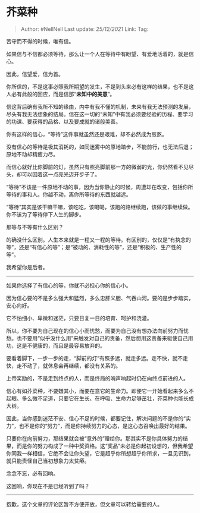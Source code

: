 # 芥菜种

> Author: #NellNell
> Last update: *25/12/2021*
> Link:
> Tag:

苦守而不得的时候，唯有信。

如果信与不信都必须等待，那么让一个人在等待中有盼望、有爱地活着的，就是信心。

因此，信望爱，信为首。

你所信的，不是这事必照我所期望的发生，不是到头来必有这样的结果，也不是这人必有此般的回应，而是信那“**未知中的美意**”。

信这背后确有我所不知的缘由，内中有我不懂的机制，未来有我无法预测的发展，尽头有我无法想象的结局。信在这一切的“未知”中有我必须要经验的历程、要学习的功课、要获得的品格、以及要成就的诸般美善。

你有这样的信心，“等待”这件事就虽然还是艰难，却不必然成为煎熬。

没有信心的等待是极其消耗的，如同迷雾中的原地踏步，不能前行，也无法后退；原地不动却精疲力尽。

而信心就好比你脚前的灯，虽然只有照亮脚前那一方的微弱的光，你仍然看不见尽头，却可以因着这一点亮光迈开步子了。

“等待”不该是一件原地不动的事，因为当你静止的时候，周遭却在改变，包括你所等待的事和人。你越不动，离你所等待的东西就越远。

“等待”其实是该干嘛干嘛，该吃吃，该喝喝，该跑的路继续跑，该做的事继续做。你不该为了等待停下人生的脚步。

那等与不等有什么区别？

的确没什么区别。人生本来就是一程又一程的等待。有区别的，仅仅是“有执念的等”，还是“有信心的等”；是“被动的、消耗性的等”，还是“积极的、生产性的等”。

我希望你是后者。

---

如果你选择了有信心的等，你就不必担心你的信心小。

因为信心要的不是多么强大和猛烈，多么忠肝义胆、气吞山河。要的是步步踏实，安心向好。

它不怕细小、卑微和迷茫，只要日复一日的培育、呵护和浇灌。

所以，你不要为自己现在的信心小而忧愁，而要为自己没有想办法向前努力而忧愁。也不要用“似乎没什么用”来触发对自己的责备，然后想用这责备来驱使自己用功，这是不健康的，而且是最容易放弃的。

要看着脚下，一步一步的走，“脚前的灯”有照多远，就走多远。走不快，就不走快，走不动了，就休息会再继续，都没有关系的。

上帝奖励的，不是走到终点的人，而是终局的哨声响起时仍在向终点前进的人。

信心有如芥菜种，不要嫌其小，而要在意它的生命力。即便它一开始看起来多么不起眼、多么微不足道，只要它在生长、在呼吸、生命力足够茁壮，芥菜种也能长成大树。

因此，当你感到迷茫不安、信心不足的时候，都要记住，解决问题的不是你的“实力”，也不是你的“努力”，而是你持续努力的心态，是这心态召唤出最好的结果。

只要你在向前努力，那结果就会被“意外的”赠给你。那其实不是你具体努力的结果，而是你的努力构成了一种中奖资格。这“奖品”未必是你起初设想的，但我希望你同我一样相信，它绝不会让你失望，它是超乎你所想超乎你所求，一旦见识到，就只能责怪自己当初想象力太贫瘠。

念念不忘，必有回响。

这回响，你现在不是已经听到了吗？

---

抱歉，这个文章的评论区暂不方便开放，但文章可以转给需要的人。
